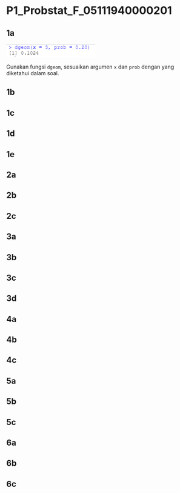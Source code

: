 # P1_Probstat_F_05111940000201

## 1a
![alt text](https://github.com/rizaldinur/P1_Probstat_F_05111940000201/blob/main/screenshot/1a.png)

Gunakan fungsi ``dgeom``, sesuaikan argumen ``x`` dan ``prob`` dengan yang diketahui dalam soal.

## 1b

## 1c
## 1d
## 1e

## 2a
## 2b
## 2c

## 3a
## 3b
## 3c
## 3d

## 4a
## 4b
## 4c

## 5a
## 5b
## 5c

## 6a
## 6b
## 6c
